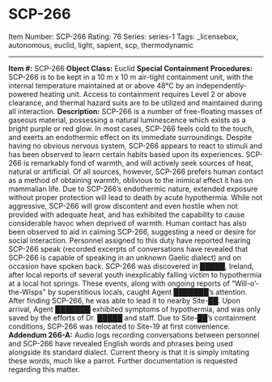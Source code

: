 # SCP-266
Item Number: SCP-266
Rating: 76
Series: series-1
Tags: _licensebox, autonomous, euclid, light, sapient, scp, thermodynamic

---

**Item #:** SCP-266
**Object Class:** Euclid
**Special Containment Procedures:** SCP-266 is to be kept in a 10 m x 10 m air-tight containment unit, with the internal temperature maintained at or above 48°C by an independently-powered heating unit. Access to containment requires Level 2 or above clearance, and thermal hazard suits are to be utilized and maintained during all interaction.
**Description:** SCP-266 is a number of free-floating masses of gaseous material, possessing a natural luminescence which exists as a bright purple or red glow. In most cases, SCP-266 feels cold to the touch, and exerts an endothermic effect on its immediate surroundings. Despite having no obvious nervous system, SCP-266 appears to react to stimuli and has been observed to learn certain habits based upon its experiences.
SCP-266 is remarkably fond of warmth, and will actively seek sources of heat, natural or artificial. Of all sources, however, SCP-266 prefers human contact as a method of obtaining warmth, oblivious to the inimical effect it has on mammalian life. Due to SCP-266’s endothermic nature, extended exposure without proper protection will lead to death by acute hypothermia. While not aggressive, SCP-266 will grow discontent and even hostile when not provided with adequate heat, and has exhibited the capability to cause considerable havoc when deprived of warmth. Human contact has also been observed to aid in calming SCP-266, suggesting a need or desire for social interaction. Personnel assigned to this duty have reported hearing SCP-266 speak (recorded excerpts of conversations have revealed that SCP-266 is capable of speaking in an unknown Gaelic dialect) and on occasion have spoken back.
SCP-266 was discovered in █████, Ireland, after local reports of several youth inexplicably falling victim to hypothermia at a local hot springs. These events, along with ongoing reports of “Will-o’-the-Wisps" by superstitious locals, caught Agent ███████’s attention. After finding SCP-266, he was able to lead it to nearby Site-██. Upon arrival, Agent ███████ exhibited symptoms of hypothermia, and was only saved by the efforts of Dr. █████ and staff. Due to Site-██’s containment conditions, SCP-266 was relocated to Site-19 at first convenience.
**Addendum 266-A:** Audio logs recording conversations between personnel and SCP-266 have revealed English words and phrases being used alongside its standard dialect. Current theory is that it is simply imitating these words, much like a parrot. Further documentation is requested regarding this matter.